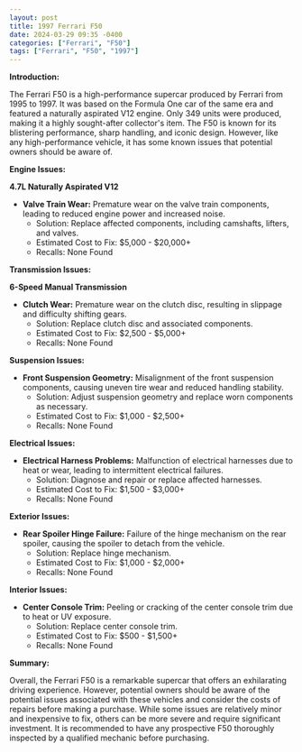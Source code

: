 ```yaml
---
layout: post
title: 1997 Ferrari F50
date: 2024-03-29 09:35 -0400
categories: ["Ferrari", "F50"]
tags: ["Ferrari", "F50", "1997"]
---
```

**Introduction:**

The Ferrari F50 is a high-performance supercar produced by Ferrari from 1995 to 1997. It was based on the Formula One car of the same era and featured a naturally aspirated V12 engine. Only 349 units were produced, making it a highly sought-after collector's item. The F50 is known for its blistering performance, sharp handling, and iconic design. However, like any high-performance vehicle, it has some known issues that potential owners should be aware of.

**Engine Issues:**

**4.7L Naturally Aspirated V12**

* **Valve Train Wear:** Premature wear on the valve train components, leading to reduced engine power and increased noise.
    * Solution: Replace affected components, including camshafts, lifters, and valves.
    * Estimated Cost to Fix: $5,000 - $20,000+
    * Recalls: None Found

**Transmission Issues:**

**6-Speed Manual Transmission**

* **Clutch Wear:** Premature wear on the clutch disc, resulting in slippage and difficulty shifting gears.
    * Solution: Replace clutch disc and associated components.
    * Estimated Cost to Fix: $2,500 - $5,000+
    * Recalls: None Found

**Suspension Issues:**

* **Front Suspension Geometry:** Misalignment of the front suspension components, causing uneven tire wear and reduced handling stability.
    * Solution: Adjust suspension geometry and replace worn components as necessary.
    * Estimated Cost to Fix: $1,000 - $2,500+
    * Recalls: None Found

**Electrical Issues:**

* **Electrical Harness Problems:** Malfunction of electrical harnesses due to heat or wear, leading to intermittent electrical failures.
    * Solution: Diagnose and repair or replace affected harnesses.
    * Estimated Cost to Fix: $1,500 - $3,000+
    * Recalls: None Found

**Exterior Issues:**

* **Rear Spoiler Hinge Failure:** Failure of the hinge mechanism on the rear spoiler, causing the spoiler to detach from the vehicle.
    * Solution: Replace hinge mechanism.
    * Estimated Cost to Fix: $1,000 - $2,000+
    * Recalls: None Found

**Interior Issues:**

* **Center Console Trim:** Peeling or cracking of the center console trim due to heat or UV exposure.
    * Solution: Replace center console trim.
    * Estimated Cost to Fix: $500 - $1,500+
    * Recalls: None Found

**Summary:**

Overall, the Ferrari F50 is a remarkable supercar that offers an exhilarating driving experience. However, potential owners should be aware of the potential issues associated with these vehicles and consider the costs of repairs before making a purchase. While some issues are relatively minor and inexpensive to fix, others can be more severe and require significant investment. It is recommended to have any prospective F50 thoroughly inspected by a qualified mechanic before purchasing.
